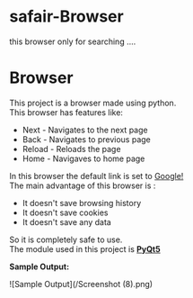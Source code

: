 # safair-Browser
this browser only for searching ....


# Browser
This project is a browser made using python.<br>
This browser has features like:
* Next - Navigates to the next page
* Back - Navigates to previous page
* Reload - Reloads the page
* Home - Navigaves to home page<br>

In this browser the default link is set to [Google!](http://google.com)<br>
The main advantage of this browser is :
* It doesn't save browsing history
* It doesn't save cookies<br>
* It doesn't save any data<br>

So it is completely safe to use.<br>
The module used in this project is **[PyQt5](https://pypi.org/project/PyQt5/)**<br>

**Sample Output:**

![Sample Output](/Screenshot (8).png)

